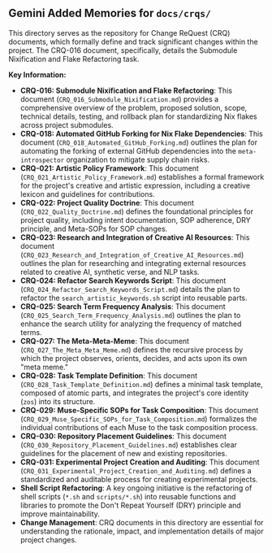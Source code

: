 ## Gemini Added Memories for `docs/crqs/`

This directory serves as the repository for Change ReQuest (CRQ) documents, which formally define and track significant changes within the project. The CRQ-016 document, specifically, details the Submodule Nixification and Flake Refactoring task.

**Key Information:**
*   **CRQ-016: Submodule Nixification and Flake Refactoring**: This document (`CRQ_016_Submodule_Nixification.md`) provides a comprehensive overview of the problem, proposed solution, scope, technical details, testing, and rollback plan for standardizing Nix flakes across project submodules.
*   **CRQ-018: Automated GitHub Forking for Nix Flake Dependencies**: This document (`CRQ_018_Automated_GitHub_Forking.md`) outlines the plan for automating the forking of external GitHub dependencies into the `meta-introspector` organization to mitigate supply chain risks.
*   **CRQ-021: Artistic Policy Framework**: This document (`CRQ_021_Artistic_Policy_Framework.md`) establishes a formal framework for the project's creative and artistic expression, including a creative lexicon and guidelines for contributions.
*   **CRQ-022: Project Quality Doctrine**: This document (`CRQ_022_Quality_Doctrine.md`) defines the foundational principles for project quality, including intent documentation, SOP adherence, DRY principle, and Meta-SOPs for SOP changes.
*   **CRQ-023: Research and Integration of Creative AI Resources**: This document (`CRQ_023_Research_and_Integration_of_Creative_AI_Resources.md`) outlines the plan for researching and integrating external resources related to creative AI, synthetic verse, and NLP tasks.
*   **CRQ-024: Refactor Search Keywords Script**: This document (`CRQ_024_Refactor_Search_Keywords_Script.md`) details the plan to refactor the `search_artistic_keywords.sh` script into reusable parts.
*   **CRQ-025: Search Term Frequency Analysis**: This document (`CRQ_025_Search_Term_Frequency_Analysis.md`) outlines the plan to enhance the search utility for analyzing the frequency of matched terms.
*   **CRQ-027: The Meta-Meta-Meme**: This document (`CRQ_027_The_Meta_Meta_Meme.md`) defines the recursive process by which the project observes, orients, decides, and acts upon its own "meta meme."
*   **CRQ-028: Task Template Definition**: This document (`CRQ_028_Task_Template_Definition.md`) defines a minimal task template, composed of atomic parts, and integrates the project's core identity (`zos`) into its structure.
*   **CRQ-029: Muse-Specific SOPs for Task Composition**: This document (`CRQ_029_Muse_Specific_SOPs_for_Task_Composition.md`) formalizes the individual contributions of each Muse to the task composition process.
*   **CRQ-030: Repository Placement Guidelines**: This document (`CRQ_030_Repository_Placement_Guidelines.md`) establishes clear guidelines for the placement of new and existing repositories.
*   **CRQ-031: Experimental Project Creation and Auditing**: This document (`CRQ_031_Experimental_Project_Creation_and_Auditing.md`) defines a standardized and auditable process for creating experimental projects.
*   **Shell Script Refactoring**: A key ongoing initiative is the refactoring of shell scripts (`*.sh` and `scripts/*.sh`) into reusable functions and libraries to promote the Don't Repeat Yourself (DRY) principle and improve maintainability.
*   **Change Management**: CRQ documents in this directory are essential for understanding the rationale, impact, and implementation details of major project changes.
